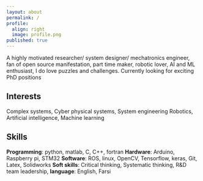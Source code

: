 ```yaml
---
layout: about
permalink: /
profile:
  align: right
  image: profile.png
published: true
---
```


A highly motivated researcher/ system designer/ mechatronics engineer, fan of open source manifestation, part time maker, robotic lover, AI and ML enthusiast, I do love puzzles and challenges. Currently looking for exciting PhD positions

## Interests
Complex systems, Cyber physical systems, System engineering
Robotics, Artificial intelligence, Machine learning

## Skills
**Programming**: python, matlab, C, C++, fortran
**Hardware**: Arduino, Raspberry pi, STM32
**Software**: ROS, linux, OpenCV, Tensorflow, keras, Git, Latex, Solidworks
**Soft skills**: Critical thinking, Systematic thinking, R&D team leadership, 
**language**: English, Farsi
